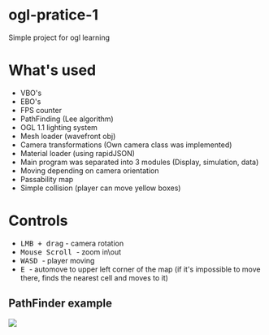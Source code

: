 # ogl-pratice-1
Simple project for ogl learning

<h1> What's used </h1>
<ul>
  <li> VBO's </li>
  <li> EBO's </li>
  <li> FPS counter </li>
  <li> PathFinding (Lee algorithm) </li>
  <li> OGL 1.1 lighting system </li>
  <li> Mesh loader (wavefront obj) </li>
  <li> Camera transformations (Own camera class was implemented) </li>
  <li> Material loader (using rapidJSON) </li>
  <li> Main program was separated into 3 modules (Display, simulation, data) </li>
  <li> Moving depending on camera orientation </li>
  <li> Passability map </li>
  <li> Simple collision (player can move yellow boxes) </li>

</ul>

<h1> Controls </h1>
<ul>
  <li> <kbd>LMB + drag</kbd> - camera rotation </li>
  <li> <kbd> Mouse Scroll </kbd> - zoom in\out </li>
  <li> <kbd> WASD </kbd> - player moving </li>
  <li> <kbd> E </kbd> - automove to upper left corner of the map (if it's impossible to move there, finds the nearest cell and moves to it)
</ul>

<h2> PathFinder example </h2>
<img src="https://psv4.userapi.com/c848428/u161240850/docs/d4/9b1b3bcd8492/1111111111_1.gif?extra=R9NNCFqM45Sx112juKQvrgRhgAnnHooXFE8KNMw1Ujrp-zraSZ_52LpfOShMqqWTCRdHr1o7BS1H0V1j6sIBaNMmO3RQ85s1r73LERHNpkz8kJPXdmvdP0-VF3xKTi7brPlckugnUXnRaXZsOs04ht1F"> </img>

